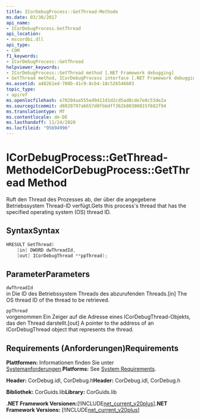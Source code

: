 ```yaml
---
title: ICorDebugProcess::GetThread-Methode
ms.date: 03/30/2017
api_name:
- ICorDebugProcess.GetThread
api_location:
- mscordbi.dll
api_type:
- COM
f1_keywords:
- ICorDebugProcess::GetThread
helpviewer_keywords:
- ICorDebugProcess::GetThread method [.NET Framework debugging]
- GetThread method, ICorDebugProcess interface [.NET Framework debugging]
ms.assetid: a48261ed-700b-41c9-8cb4-18c526546603
topic_type:
- apiref
ms.openlocfilehash: e70204aa555ed9411d1d2cd5ad8cde7e0c53de2a
ms.sourcegitcommit: d8020797a6657d0fbbdff362b80300815f682f94
ms.translationtype: MT
ms.contentlocale: de-DE
ms.lasthandoff: 11/24/2020
ms.locfileid: "95694996"
---
```

# <a name="icordebugprocessgetthread-method"></a><span data-ttu-id="c8d9c-102">ICorDebugProcess::GetThread-Methode</span><span class="sxs-lookup"><span data-stu-id="c8d9c-102">ICorDebugProcess::GetThread Method</span></span>

<span data-ttu-id="c8d9c-103">Ruft den Thread des Prozesses ab, der über die angegebene Betriebssystem Thread-ID verfügt.</span><span class="sxs-lookup"><span data-stu-id="c8d9c-103">Gets this process's thread that has the specified operating system (OS) thread ID.</span></span>  
  
## <a name="syntax"></a><span data-ttu-id="c8d9c-104">Syntax</span><span class="sxs-lookup"><span data-stu-id="c8d9c-104">Syntax</span></span>  
  
```cpp  
HRESULT GetThread(  
    [in] DWORD dwThreadId,  
    [out] ICorDebugThread **ppThread);  
```  
  
## <a name="parameters"></a><span data-ttu-id="c8d9c-105">Parameter</span><span class="sxs-lookup"><span data-stu-id="c8d9c-105">Parameters</span></span>  

 `dwThreadId`  
 <span data-ttu-id="c8d9c-106">in Die ID des Betriebssystem Threads des abzurufenden Threads.</span><span class="sxs-lookup"><span data-stu-id="c8d9c-106">[in] The OS thread ID of the thread to be retrieved.</span></span>  
  
 `ppThread`  
 <span data-ttu-id="c8d9c-107">vorgenommen Ein Zeiger auf die Adresse eines ICorDebugThread-Objekts, das den Thread darstellt.</span><span class="sxs-lookup"><span data-stu-id="c8d9c-107">[out] A pointer to the address of an ICorDebugThread object that represents the thread.</span></span>  
  
## <a name="requirements"></a><span data-ttu-id="c8d9c-108">Requirements (Anforderungen)</span><span class="sxs-lookup"><span data-stu-id="c8d9c-108">Requirements</span></span>  

 <span data-ttu-id="c8d9c-109">**Plattformen:** Informationen finden Sie unter [Systemanforderungen](../../get-started/system-requirements.md).</span><span class="sxs-lookup"><span data-stu-id="c8d9c-109">**Platforms:** See [System Requirements](../../get-started/system-requirements.md).</span></span>  
  
 <span data-ttu-id="c8d9c-110">**Header:** CorDebug.idl, CorDebug.h</span><span class="sxs-lookup"><span data-stu-id="c8d9c-110">**Header:** CorDebug.idl, CorDebug.h</span></span>  
  
 <span data-ttu-id="c8d9c-111">**Bibliothek:** CorGuids.lib</span><span class="sxs-lookup"><span data-stu-id="c8d9c-111">**Library:** CorGuids.lib</span></span>  
  
 <span data-ttu-id="c8d9c-112">**.NET Framework Versionen:**[!INCLUDE[net_current_v20plus](../../../../includes/net-current-v20plus-md.md)]</span><span class="sxs-lookup"><span data-stu-id="c8d9c-112">**.NET Framework Versions:** [!INCLUDE[net_current_v20plus](../../../../includes/net-current-v20plus-md.md)]</span></span>
